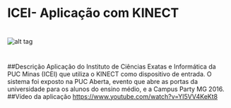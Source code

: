 # ICEI- Aplicação com KINECT
#
![alt tag](http://gcaique.azurewebsites.net/wp-content/uploads/2016/06/2016-06-18-1-e1466266630938-850x450.png)
#
##Descrição 
Aplicação do Instituto de Ciências Exatas e Informática da PUC Minas (ICEI) que utiliza o KINECT como dispositivo de entrada. O sistema foi exposto na PUC Aberta, evento que abre as portas da universidade para os alunos do ensino médio, e a Campus Party MG 2016.
##Vídeo da aplicação
https://www.youtube.com/watch?v=YI5VV4KeKt8
